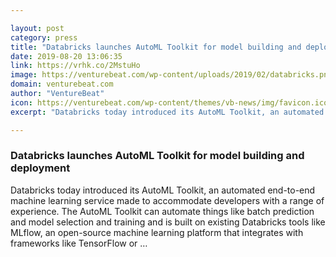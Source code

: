 ```yaml
---

layout: post
category: press
title: "Databricks launches AutoML Toolkit for model building and deployment"
date: 2019-08-20 13:06:35
link: https://vrhk.co/2MstuHo
image: https://venturebeat.com/wp-content/uploads/2019/02/databricks.png?w=1200&strip=all
domain: venturebeat.com
author: "VentureBeat"
icon: https://venturebeat.com/wp-content/themes/vb-news/img/favicon.ico
excerpt: "Databricks today introduced its AutoML Toolkit, an automated end-to-end machine learning service made to accommodate developers with a range of experience. The AutoML Toolkit can automate things like batch prediction and model selection and training and is built on existing Databricks tools like MLflow, an open-source machine learning platform that integrates with frameworks like TensorFlow or …"

---
```


### Databricks launches AutoML Toolkit for model building and deployment

Databricks today introduced its AutoML Toolkit, an automated end-to-end machine learning service made to accommodate developers with a range of experience. The AutoML Toolkit can automate things like batch prediction and model selection and training and is built on existing Databricks tools like MLflow, an open-source machine learning platform that integrates with frameworks like TensorFlow or …